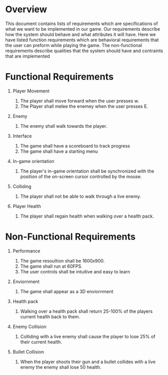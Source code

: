 # Overview

This document contains lists of requirements which are specifications of what we want to be implemented in our game. Our requirements describe how the system should behave and what attributes it will have. Here we have listed function requirements which are behavioral requirements that the user can preform while playing the game. The non-functional requirements describe qualities that the system should have and contraints that are implemented

# Functional Requirements

1. Player Movement
    1. The player shall move forward when the user presses w.
    2. The Player shall melee the enemey when the user presses E.

2. Enemy
    1. The enemy shall walk towards the player.

3. Interface
    1. The game shall have a scoreboard to track progress
    2. The game shall have a starting menu

4. In-game orientation
    1. The player's in-game orientation shall be synchronized with the position of the on-screen cursor controlled by the mouse.

5. Colliding
    1. The player shall not be able to walk through a live enemy.

6. Player Health
    1. The player shall regain health when walking over a health pack.

# Non-Functional Requirements

1. Performance
    1. The game resoultion shall be 1600x900.
    2. The game shall run at 60FPS.
    3. The user controls shall be intuitive and easy to learn

2. Enviornment
    1. The game shall appear as a 3D enviornment
  
3. Health pack
    1. Walking over a health pack shall return 25-100% of the players current health back to them.

4. Enemy Collision
    1. Colliding with a live enemy shall cause the player to lose 25% of their current health.

5. Bullet Collision
    1. When the player shoots their gun and a bullet collides with a live enemy the enemy shall lose 50 health.
